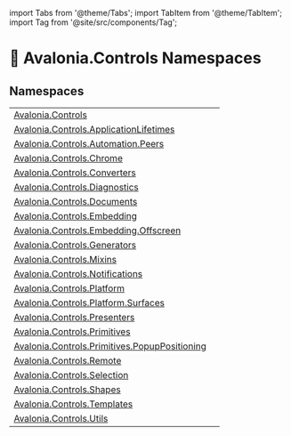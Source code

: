 import Tabs from '@theme/Tabs'; 
import TabItem from '@theme/TabItem'; 
import Tag from '@site/src/components/Tag'; 

# 📂 Avalonia.Controls Namespaces






## Namespaces
<table>
<tr>
<td><a href="N_Avalonia_Controls">Avalonia.Controls</a></td>
<td></td>
</tr>
<tr>
<td><a href="N_Avalonia_Controls_ApplicationLifetimes">Avalonia.Controls.ApplicationLifetimes</a></td>
<td></td>
</tr>
<tr>
<td><a href="N_Avalonia_Controls_Automation_Peers">Avalonia.Controls.Automation.Peers</a></td>
<td></td>
</tr>
<tr>
<td><a href="N_Avalonia_Controls_Chrome">Avalonia.Controls.Chrome</a></td>
<td></td>
</tr>
<tr>
<td><a href="N_Avalonia_Controls_Converters">Avalonia.Controls.Converters</a></td>
<td></td>
</tr>
<tr>
<td><a href="N_Avalonia_Controls_Diagnostics">Avalonia.Controls.Diagnostics</a></td>
<td></td>
</tr>
<tr>
<td><a href="N_Avalonia_Controls_Documents">Avalonia.Controls.Documents</a></td>
<td></td>
</tr>
<tr>
<td><a href="N_Avalonia_Controls_Embedding">Avalonia.Controls.Embedding</a></td>
<td></td>
</tr>
<tr>
<td><a href="N_Avalonia_Controls_Embedding_Offscreen">Avalonia.Controls.Embedding.Offscreen</a></td>
<td></td>
</tr>
<tr>
<td><a href="N_Avalonia_Controls_Generators">Avalonia.Controls.Generators</a></td>
<td></td>
</tr>
<tr>
<td><a href="N_Avalonia_Controls_Mixins">Avalonia.Controls.Mixins</a></td>
<td></td>
</tr>
<tr>
<td><a href="N_Avalonia_Controls_Notifications">Avalonia.Controls.Notifications</a></td>
<td></td>
</tr>
<tr>
<td><a href="N_Avalonia_Controls_Platform">Avalonia.Controls.Platform</a></td>
<td></td>
</tr>
<tr>
<td><a href="N_Avalonia_Controls_Platform_Surfaces">Avalonia.Controls.Platform.Surfaces</a></td>
<td></td>
</tr>
<tr>
<td><a href="N_Avalonia_Controls_Presenters">Avalonia.Controls.Presenters</a></td>
<td></td>
</tr>
<tr>
<td><a href="N_Avalonia_Controls_Primitives">Avalonia.Controls.Primitives</a></td>
<td></td>
</tr>
<tr>
<td><a href="N_Avalonia_Controls_Primitives_PopupPositioning">Avalonia.Controls.Primitives.PopupPositioning</a></td>
<td></td>
</tr>
<tr>
<td><a href="N_Avalonia_Controls_Remote">Avalonia.Controls.Remote</a></td>
<td></td>
</tr>
<tr>
<td><a href="N_Avalonia_Controls_Selection">Avalonia.Controls.Selection</a></td>
<td></td>
</tr>
<tr>
<td><a href="N_Avalonia_Controls_Shapes">Avalonia.Controls.Shapes</a></td>
<td></td>
</tr>
<tr>
<td><a href="N_Avalonia_Controls_Templates">Avalonia.Controls.Templates</a></td>
<td></td>
</tr>
<tr>
<td><a href="N_Avalonia_Controls_Utils">Avalonia.Controls.Utils</a></td>
<td></td>
</tr>
</table>